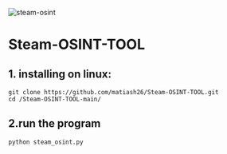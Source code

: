 ![steam-osint](https://raw.githubusercontent.com/matiash26/Steam-OSINT-TOOL/main/img/23.png)

# Steam-OSINT-TOOL
## 1. installing on linux:
 ```
 git clone https://github.com/matiash26/Steam-OSINT-TOOL.git
 cd /Steam-OSINT-TOOL-main/
 ```
 
 
## 2.run the program
 ```
 python steam_osint.py
 ```

